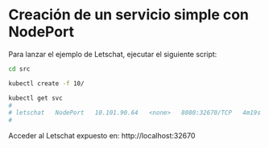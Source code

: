 # Creación de un servicio simple con NodePort

Para lanzar el ejemplo de Letschat, ejecutar el siguiente script:

```bash
cd src

kubectl create -f 10/

kubectl get svc
#
# letschat   NodePort   10.101.90.64   <none>   8080:32670/TCP   4m19s
#
```

Acceder al Letschat expuesto en: http://localhost:32670
